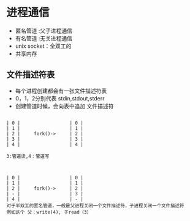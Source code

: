 # 进程通信
- 匿名管道 :父子进程通信
- 有名管道 :无关进程通信
- unix socket：全双工的
- 共享内存
## 文件描述符表
- 每个进程创建都会有一张文件描述符表
- 0，1，2分别代表 stdin,stdout,stderr
- 创建管道时候，会向表中追加 文件描述符
```

| 0 |                  | 0 |
| 1 |                  | 1 |
| 2 |     fork()->     | 2 |
| 3 |                  | 3 |
| 4 |                  | 4 |

3:管道读,4：管道写



| 0 |                  | 0 |
| 1 |                  | 1 |
| 2 |     fork()->     | 2 |
| - |                  | 3 |
| 4 |                  | - |
对于半双工的匿名管道，一般是父进程关闭一个文件描述符，子进程关闭一个文件描述符
例如这个 父：write(4), 子read（3）
```